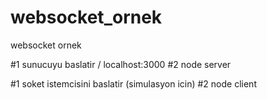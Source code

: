 # websocket_ornek
websocket ornek

#1 sunucuyu baslatir / localhost:3000
#2 node server

#1 soket istemcisini baslatir (simulasyon icin)
#2 node client